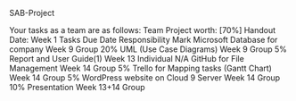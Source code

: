 SAB-Project

Your tasks as a team are as follows:
Team Project worth: [70%]
Handout Date: Week 1
Tasks Due Date Responsibility Mark
Microsoft Database for
company
Week 9 Group 20%
UML (Use Case Diagrams) Week 9 Group 5%
Report and User Guide(1) Week 13 Individual N/A
GitHub for File
Management
Week 14 Group 5%
Trello for Mapping tasks
(Gantt Chart)
Week 14 Group 5%
WordPress website on
Cloud 9 Server
Week 14 Group 10%
Presentation Week 13+14 Group
